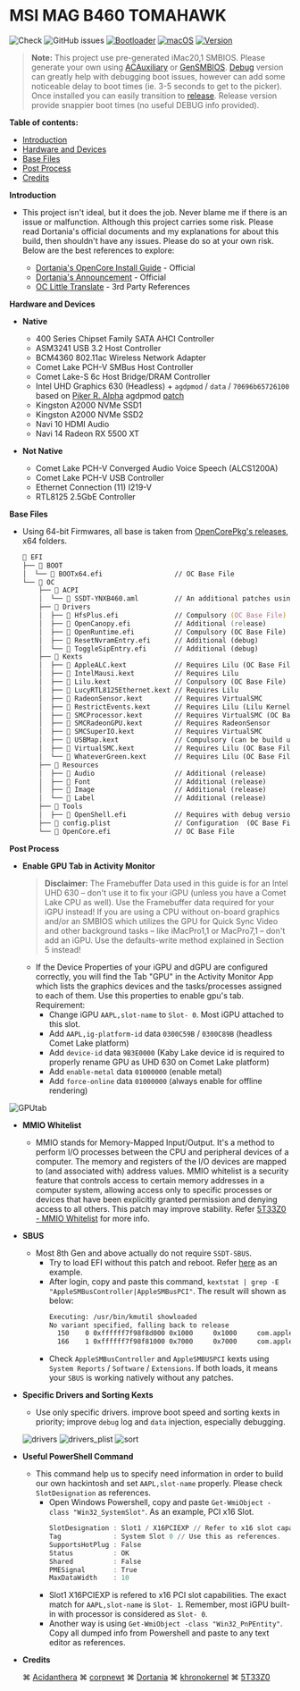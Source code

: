 # MSI MAG B460 TOMAHAWK

![Check](https://img.shields.io/badge/Status-Pass-brightgreen)
![GitHub issues](https://img.shields.io/github/issues/theofficialcopypaste/ASRockB460MSL-OC?color=blue&label=Issues)
[![Bootloader](https://img.shields.io/badge/Bootloader-OpenCore-yellow)](https://github.com/theofficialcopypaste/ASRockB460MSL-OC/releases)
[![macOS](https://img.shields.io/badge/Compatible-Catalina/Monterey/Ventura-orange)](https://www.apple.com/ge/macos/monterey/)
[![Version](https://img.shields.io/badge/Version-0.9.0-white)](https://github.com/acidanthera/OpenCorePkg/releases)

> **Note:**  This project use pre-generated iMac20,1 SMBIOS. Please generate your own using [ACAuxiliary](https://github.com/ic005k/OCAuxiliaryTools) or [GenSMBIOS](https://github.com/corpnewt/GenSMBIOS). [Debug](https://github.com/iamyounix/msimagb460_tomahawk/releases/download/Release/Big.Sur.+.debug.dmg) version can greatly help with debugging boot issues, however can add some noticeable delay to boot times (ie. 3-5 seconds to get to the picker). Once installed you can easily transition to [release](https://github.com/iamyounix/msimagb460_tomahawk/releases/download/Release/Big.Sur.+.dmg). Release version provide snappier boot times (no useful DEBUG info provided).

**Table of contents:**

-   [Introduction](*introduction)
-   [Hardware and Devices](*hardware-and-devices)
-   [Base Files](*base-files)
-   [Post Process](*post-process)
-   [Credits](*credits)

**Introduction**

-   This project isn't ideal, but it does the job. Never blame me if there is an issue or malfunction.   Although this project carries some risk. Please read Dortania's official documents and my explanations for about this build, then shouldn't have any issues. Please do so at your own risk. Below are the best references to explore:

    -   [Dortania's OpenCore Install Guide](https://dortania.github.io/OpenCore-Install-Guide/) - Official
    -   [Dortania's Announcement](https://dortania.github.io/) - Official
    -   [OC Little Translate](https://github.com/5T33Z0/OC-Little-Translated) - 3rd Party References

**Hardware and Devices**

-   **Native**

    -   400 Series Chipset Family SATA AHCI Controller
    -   ASM3241 USB 3.2 Host Controller
    -   BCM4360 802.11ac Wireless Network Adapter
    -   Comet Lake PCH-V SMBus Host Controller
    -   Comet Lake-S 6c Host Bridge/DRAM Controller
    -   Intel UHD Graphics 630 (Headless) + `agdpmod` / `data` / `70696b65726100` based on [Piker R. Alpha](https://github.com/Piker-Alpha) agdpmod [patch](https://pikeralpha.wordpress.com/2015/11/23/patching-applegraphicsdevicepolicy-kext/)
    -   Kingston A2000 NVMe SSD1
    -   Kingston A2000 NVMe SSD2
    -   Navi 10 HDMI Audio
    -   Navi 14 Radeon RX 5500 XT

-   **Not Native**
    -   Comet Lake PCH-V Converged Audio Voice Speech (ALCS1200A)
    -   Comet Lake PCH-V USB Controller
    -   Ethernet Connection (11) I219-V
    -   RTL8125 2.5GbE Controller

**Base Files**

-   Using 64-bit Firmwares, all base is taken from [OpenCorePkg's releases](https://github.com/acidanthera/OpenCorePkg/releases/), x64 folders.
    ```zsh
    📁 EFI
    ├── 📁 BOOT
    │  └── 📃 BOOTx64.efi                  // OC Base File
    └── 📁 OC
        ├── 📁 ACPI
        │  └── 📃 SSDT-YNXB460.aml         // An additional patches using Secondary System Description Tables
        ├── 📁 Drivers
        │  ├── 📃 HfsPlus.efi              // Compulsory (OC Base File)
        │  ├── 📃 OpenCanopy.efi           // Additional (release)
        │  ├── 📃 OpenRuntime.efi          // Compulsory (OC Base File)
        │  ├── 📃 ResetNvramEntry.efi      // Additional (debug) 
        │  └── 📃 ToggleSipEntry.efi       // Additional (debug)
        ├── 📁 Kexts
        │  ├── 📃 AppleALC.kext            // Requires Lilu (OC Base File)
        │  ├── 📃 IntelMausi.kext          // Requires Lilu
        │  ├── 📃 Lilu.kext                // Conpulsory (OC Base File)
        │  ├── 📃 LucyRTL8125Ethernet.kext // Requires Lilu
        │  ├── 📃 RadeonSensor.kext        // Requires VirtualSMC
        │  ├── 📃 RestrictEvents.kext      // Requires Lilu (Lilu Kernel extension)
        │  ├── 📃 SMCProcessor.kext        // Requires VirtualSMC (OC Base File)
        │  ├── 📃 SMCRadeonGPU.kext        // Requires RadeonSensor
        │  ├── 📃 SMCSuperIO.kext          // Requires VirtualSMC
        │  ├── 📃 USBMap.kext              // Compulsory (can be build using USBToolbox/Windows and USBMap/MacOS)
        │  ├── 📃 VirtualSMC.kext          // Requires Lilu (OC Base File)
        │  └── 📃 WhateverGreen.kext       // Requires Lilu (OC Base File)
        ├── 📁 Resources
        │  ├── 🎨 Audio                    // Additional (release)
        │  ├── 🎨 Font                     // Additional (release)
        │  ├── 🎨 Image                    // Additional (release)
        │  └── 🎨 Label                    // Additional (release)
        ├── 📁 Tools
        │  ├── 📃 OpenShell.efi            // Requires with debug version (OC Base File)   
        ├── 📃 config.plist                // Configuration  (OC Base File)
        └── 📃 OpenCore.efi                // OC Base File
    ```

**Post Process**

-   **Enable GPU Tab in Activity Monitor**

    >  **Disclaimer:** The Framebuffer Data used in this guide is for an Intel UHD 630 – don't use it to fix your iGPU (unless you have a Comet Lake CPU as well). Use the Framebuffer data required for your iGPU instead!
    > If you are using a CPU without on-board graphics and/or an SMBIOS which utilizes the GPU for Quick Sync Video and other background tasks – like iMacPro1,1 or MacPro7,1 – don't add an iGPU. Use the defaults-write method explained in Section 5 instead!

    -   If the Device Properties of your iGPU and dGPU are configured correctly, you will find the Tab "GPU" in the Activity Monitor App which lists the graphics devices and the tasks/processes assigned to each of them. Use this properties to enable gpu's tab. Requirement:
        -   Change iGPU  `AAPL,slot-name` to `Slot- 0`. Most iGPU attached to this slot.
        -   Add `AAPL,ig-platform-id` data `0300C59B` / `0300C89B` (headless Comet Lake platform)
        -   Add `device-id` data `9B3E0000`  (Kaby Lake device id is required to properly rename GPU as UHD 630 on Comet Lake platform)
        -   Add `enable-metal` data `01000000` (enable metal)
        -   Add `force-online` data `01000000` (always enable for offline rendering)

![GPUtab](https://github.com/iamyounix/msimagb460_tomahawk/assets/72515939/3f7d7626-4b39-440b-a053-33737df848f9)

-   **MMIO Whitelist**

    -   MMIO stands for Memory-Mapped Input/Output. It's a method to perform I/O processes between the CPU and peripheral devices of a computer. The memory and registers of the I/O devices are mapped to (and associated with) address values. MMIO whitelist is a security feature that controls access to certain memory addresses in a computer system, allowing access only to specific processes or devices that have been explicitly granted permission and denying access to all others. This patch may improve stability. Refer [5T33Z0 - MMIO Whitelist](https://github.com/5T33Z0/OC-Little-Translated/tree/main/12_MMIO_Whitelist) for more info.

-   **SBUS**

    -   Most 8th Gen and above actually do not require `SSDT-SBUS`. 
        -   Try to load EFI without this patch and reboot. Refer [here](https://github.com/iamyounix/msimagb460_tomahawk/blob/main/ACPI_Sample/SSDT-YNXB460.dsl) as an example.
        -   After login, copy and paste this command, `kextstat | grep -E "AppleSMBusController|AppleSMBusPCI"`. The result will shown as below:
            ```zsh
            Executing: /usr/bin/kmutil showloaded
            No variant specified, falling back to release
              150    0 0xffffff7f98f8d000 0x1000     0x1000     com.apple.driver.AppleSMBusPCI (1.0.14d1) 76173829-8756-3746-9516-A60DABEB950C <16 7 6 3>
              166    1 0xffffff7f98f81000 0x7000     0x7000     com.apple.driver.AppleSMBusController (1.0.18d1) E4F2BA31-6A3A-3690-A863-80A993E08DF0 <165 16 15 7 6 3>
            ```
        -   Check `AppleSMBusController` and `AppleSMBUSPCI` kexts using `System Reports` / `Software` / `Extensions`. If both loads, it means your `SBUS` is working natively without any patches.

-   **Specific Drivers and Sorting Kexts**

    -   Use only specific drivers. improve boot speed and sorting kexts in priority; improve `debug` log and `data` injection, especially debugging.

    ![drivers](https://github.com/iamyounix/msimagb460_tomahawk/assets/72515939/d263cd52-3b99-49d0-a40f-b6b15b494dfe)
    ![drivers_plist](https://github.com/iamyounix/msimagb460_tomahawk/assets/72515939/079acaa1-5ec7-4e41-922e-b608e185f523)
    ![sort](https://github.com/iamyounix/msimagb460_tomahawk/assets/72515939/12afd08e-862b-43b1-8d5f-638d2061f5b6)

-   **Useful PowerShell Command**

    -   This command help us to specify need information in order to build our own hackintosh and set `AAPL,slot-name` properly. Please check `SlotDesignation` as references.
        -   Open Windows Powershell, copy and paste `Get-WmiObject -class "Win32_SystemSlot"`. As an example, PCI x16 Slot.
            ```powershell
            SlotDesignation : Slot1 / X16PCIEXP // Refer to x16 slot capability
            Tag             : System Slot 0 // Use this as references. 
            SupportsHotPlug : False
            Status          : OK
            Shared          : False
            PMESignal       : True
            MaxDataWidth    : 10
            ```
        -   Slot1 X16PCIEXP is refered to x16 PCI slot capabilities. The exact match for `AAPL,slot-name` is `Slot- 1`. Remember, most iGPU built-in with processor is considered as `Slot- 0`.
        -   Another way is using `Get-WmiObject -class "Win32_PnPEntity"`. Copy all dumped info from Powershell and paste to any text editor as references.

-   **Credits**

    ⌘ [Acidanthera](https://github.com/acidanthera/) ⌘ [corpnewt](https://github.com/corpnewt) ⌘ [Dortania](https://github.com/dortania) ⌘ [khronokernel](https://github.com/khronokernel) ⌘ [5T33Z0](https://github.com/5T33Z0)
